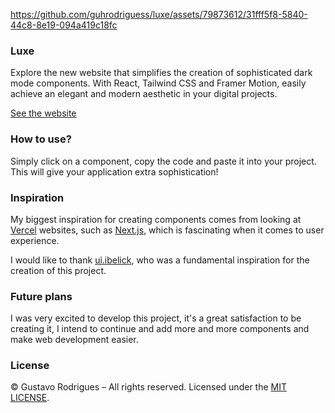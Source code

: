 https://github.com/guhrodriguess/luxe/assets/79873612/31fff5f8-5840-44c8-8e19-094a419c18fc

### Luxe

Explore the new website that simplifies the creation of sophisticated dark mode components. With React, Tailwind CSS and Framer Motion, easily achieve an elegant and modern aesthetic in your digital projects.

<a href="https://luxe.guhrodrigues.com">
  See the website
</a>

### How to use?

Simply click on a component, copy the code and paste it into your project. This will give your application extra sophistication!

### Inspiration

My biggest inspiration for creating components comes from looking at [Vercel](https://vercel.com/home) websites, such as [Next.js](https://nextjs.org), which is fascinating when it comes to user experience.

I would like to thank [ui.ibelick](https://ui.ibelick.com), who was a fundamental inspiration for the creation of this project.

### Future plans

I was very excited to develop this project, it's a great satisfaction to be creating it, I intend to continue and add more and more components and make web development easier.

### License

© Gustavo Rodrigues – All rights reserved. Licensed under the [MIT LICENSE](https://github.com/guhrodriguess/luxe/blob/main/LICENSE).
